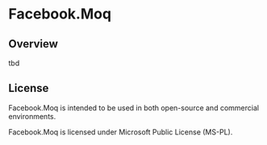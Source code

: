 # Facebook.Moq

## Overview
tbd

## License
Facebook.Moq is intended to be used in both open-source and commercial environments.

Facebook.Moq is licensed under Microsoft Public License (MS-PL).

